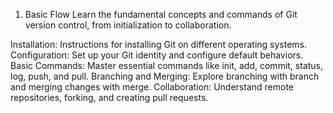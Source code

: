 
1. Basic Flow
Learn the fundamental concepts and commands of Git version control, from initialization to collaboration.

Installation: Instructions for installing Git on different operating systems.
Configuration: Set up your Git identity and configure default behaviors.
Basic Commands: Master essential commands like init, add, commit, status, log, push, and pull.
Branching and Merging: Explore branching with branch and merging changes with merge.
Collaboration: Understand remote repositories, forking, and creating pull requests.
